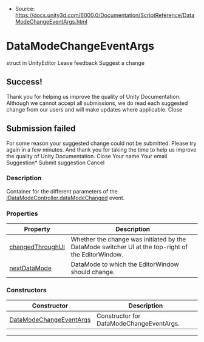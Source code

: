 * Source: https://docs.unity3d.com/6000.0/Documentation/ScriptReference/DataModeChangeEventArgs.html

# DataModeChangeEventArgs
struct in UnityEditor
Leave feedback
Suggest a change
## Success!
Thank you for helping us improve the quality of Unity Documentation. Although we cannot accept all submissions, we do read each suggested change from our users and will make updates where applicable.
Close
## Submission failed
For some reason your suggested change could not be submitted. Please <a>try again</a> in a few minutes. And thank you for taking the time to help us improve the quality of Unity Documentation.
Close
Your name Your email Suggestion* Submit suggestion
Cancel
### Description
Container for the different parameters of the [IDataModeController.dataModeChanged](https://docs.unity3d.com/6000.0/Documentation/ScriptReference/IDataModeController-dataModeChanged.html) event.
### Properties
Property | Description  
---|---  
[changedThroughUI](https://docs.unity3d.com/6000.0/Documentation/ScriptReference/DataModeChangeEventArgs-changedThroughUI.html) | Whether the change was initiated by the DataMode switcher UI at the top-right of the EditorWindow.  
[nextDataMode](https://docs.unity3d.com/6000.0/Documentation/ScriptReference/DataModeChangeEventArgs-nextDataMode.html) |  DataMode to which the EditorWindow should change.  
### Constructors
Constructor | Description  
---|---  
[DataModeChangeEventArgs](https://docs.unity3d.com/6000.0/Documentation/ScriptReference/DataModeChangeEventArgs-ctor.html) | Constructor for DataModeChangeEventArgs.  
* * *
